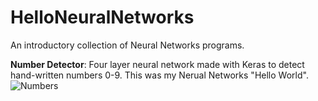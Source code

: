 # HelloNeuralNetworks
An introductory collection of Neural Networks programs.

**Number Detector**: Four layer neural network made with Keras to detect hand-written numbers 0-9. This was my Nerual Networks "Hello World".
![Numbers](https://dnlcrl.github.io/assets/thesis-post/mnist.png)